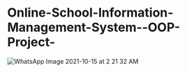 # Online-School-Information-Management-System--OOP-Project-


![WhatsApp Image 2021-10-15 at 2 21 32 AM](https://user-images.githubusercontent.com/72688889/145990901-7d465037-c198-4b4c-9b8c-f1b87cb11781.jpeg)

